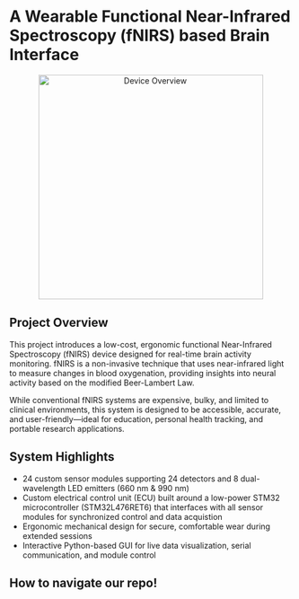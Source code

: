 # A Wearable Functional Near-Infrared Spectroscopy (fNIRS) based Brain Interface

<div align="center">
  <img src="https://github.com/user-attachments/assets/e845183c-7722-4132-92f5-48b59a016dfe" alt="Device Overview" width="400"/>
</div>

## Project Overview

This project introduces a low-cost, ergonomic functional Near-Infrared Spectroscopy (fNIRS) device designed for real-time brain activity monitoring. fNIRS is a non-invasive technique that uses near-infrared light to measure changes in blood oxygenation, providing insights into neural activity based on the modified Beer-Lambert Law.

While conventional fNIRS systems are expensive, bulky, and limited to clinical environments, this system is designed to be accessible, accurate, and user-friendly—ideal for education, personal health tracking, and portable research applications.

## System Highlights

- 24 custom sensor modules supporting 24 detectors and 8 dual-wavelength LED emitters (660 nm & 990 nm)
- Custom electrical control unit (ECU) built around a low-power STM32 microcontroller (STM32L476RET6) that interfaces with all sensor modules for synchronized control and data acquistion
- Ergonomic mechanical design for secure, comfortable wear during extended sessions
- Interactive Python-based GUI for live data visualization, serial communication, and module control

## How to navigate our repo!
